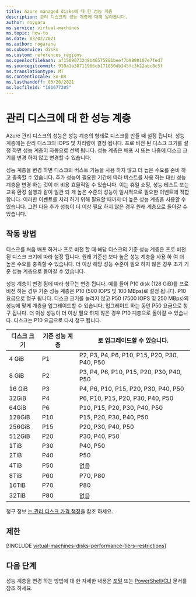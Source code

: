```yaml
---
title: Azure managed disks에 대 한 성능 계층
description: 관리 디스크의 성능 계층에 대해 알아봅니다.
author: roygara
ms.service: virtual-machines
ms.topic: how-to
ms.date: 03/02/2021
ms.author: rogarana
ms.subservice: disks
ms.custom: references_regions
ms.openlocfilehash: af1509073248b46575881beef7b9800107e7fed7
ms.sourcegitcommit: 910a1a38711966cb171050db245fc3b22abc8c5f
ms.translationtype: MT
ms.contentlocale: ko-KR
ms.lasthandoff: 03/20/2021
ms.locfileid: "101677305"
---
```

# <a name="performance-tiers-for-managed-disks"></a>관리 디스크에 대 한 성능 계층

Azure 관리 디스크의 성능은 성능 계층의 형태로 디스크를 만들 때 설정 됩니다. 성능 계층에는 관리 디스크의 IOPS 및 처리량이 결정 됩니다. 프로 비전 된 디스크 크기를 설정 하면 성능 계층이 자동으로 선택 됩니다. 성능 계층은 배포 시 또는 나중에 디스크 크기를 변경 하지 않고 변경할 수 있습니다.

성능 계층을 변경 하면 디스크의 버스트 기능을 사용 하지 않고 더 높은 수요를 준비 하 고 충족할 수 있습니다. 추가 성능이 필요한 기간에 따라 버스트를 사용 하는 대신 성능 계층을 변경 하는 것이 더 비용 효율적일 수 있습니다. 이는 휴일 쇼핑, 성능 테스트 또는 교육 환경 실행과 같이 일관 되 게 높은 수준의 성능이 일시적으로 필요한 이벤트에 적합 합니다. 이러한 이벤트를 처리 하기 위해 필요할 때까지 더 높은 성능 계층을 사용할 수 있습니다. 그런 다음 추가 성능이 더 이상 필요 하지 않은 경우 원래 계층으로 돌아갈 수 있습니다.

## <a name="how-it-works"></a>작동 방법

디스크를 처음 배포 하거나 프로 비전 할 때 해당 디스크의 기준 성능 계층은 프로 비전 된 디스크 크기에 따라 설정 됩니다. 원래 기준선 보다 높은 성능 계층을 사용 하 여 더 높은 수요를 충족할 수 있습니다. 더 이상 해당 성능 수준이 필요 하지 않은 경우 초기 기준 성능 계층으로 돌아갈 수 있습니다.

성능 계층이 변경 됨에 따라 청구는 변경 됩니다. 예를 들어 P10 disk (128 GiB)를 프로 비전 하는 경우 기준 성능 계층은 P10 (500 IOPS 및 100 MBps)로 설정 됩니다. P10 요금으로 청구 됩니다. 디스크 크기를 늘리지 않고 P50 (7500 IOPS 및 250 MBps)의 성능에 맞게 계층을 업그레이드할 수 있습니다. 업그레이드 하는 동안 P50 요금으로 청구 됩니다. 더 이상 성능이 더 이상 필요 하지 않은 경우 P10 계층으로 돌아갈 수 있습니다. 디스크는 P10 요금으로 다시 청구 됩니다.

| 디스크 크기 | 기준 성능 계층 | 로 업그레이드할 수 있습니다. |
|----------------|-----|-------------------------------------|
| 4 GiB | P1 | P2, P3, P4, P6, P10, P15, P20, P30, P40, P50 |
| 8 GiB | P2 | P3, P4, P6, P10, P15, P20, P30, P40, P50 |
| 16 GiB | P3 | P4, P6, P10, P15, P20, P30, P40, P50 | 
| 32GiB | P4 | P6, P10, P15, P20, P30, P40, P50 |
| 64GiB | P6 | P10, P15, P20, P30, P40, P50 |
| 128GiB | P10 | P15, P20, P30, P40, P50 |
| 256GiB | P15 | P20, P30, P40, P50 |
| 512GiB | P20 | P30, P40, P50 |
| 1TiB | P30 | P40, P50 |
| 2TiB | P40 | P50 |
| 4TiB | P50 | 없음 |
| 8TiB | P60 |  P70, P80 |
| 16TiB | P70 | P80 |
| 32TiB | P80 | 없음 |

청구 정보 [는 관리 디스크 가격 책정](https://azure.microsoft.com/pricing/details/managed-disks/)을 참조 하세요.

## <a name="restrictions"></a>제한

[!INCLUDE [virtual-machines-disks-performance-tiers-restrictions](../../includes/virtual-machines-disks-performance-tiers-restrictions.md)]

## <a name="next-steps"></a>다음 단계

성능 계층을 변경 하는 방법에 대 한 자세한 내용은 [포털](disks-performance-tiers-portal.md) 또는 [PowerShell/CLI](disks-performance-tiers.md) 문서를 참조 하세요.


